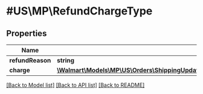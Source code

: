 # #US\MP\RefundChargeType

## Properties

Name | Type | Description | Notes
------------ | ------------- | ------------- | -------------
**refundReason** | **string** |  |
**charge** | [**\Walmart\Models\MP\US\Orders\ShippingUpdates200ResponseOrderOrderLinesOrderLineInnerChargesChargeInner**](ShippingUpdates200ResponseOrderOrderLinesOrderLineInnerChargesChargeInner.md) |  |


[[Back to Model list]](../) [[Back to API list]](../../Api/US/MP) [[Back to README]](../../README.md)

